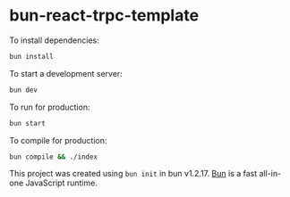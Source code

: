 # bun-react-trpc-template

To install dependencies:

```bash
bun install
```

To start a development server:

```bash
bun dev
```

To run for production:

```bash
bun start
```

To compile for production:

```bash
bun compile && ./index
```

This project was created using `bun init` in bun v1.2.17. [Bun](https://bun.sh)
is a fast all-in-one JavaScript runtime.
